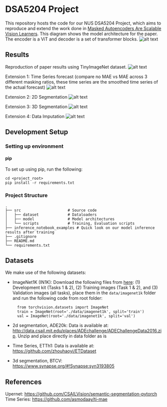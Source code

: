 # DSA5204 Project

This repository hosts the code for our NUS DSA5204 Project, which aims to reproduce and extend the work done in [Masked Autoencoders Are Scalable Vision Learners](https://arxiv.org/abs/2111.06377).
This diagram shows the model architecture for the paper. The encoder is a ViT and decoder is a set of transformer blocks.
![alt text](https://github.com/liawzhengkai/dsa5204-project/blob/main/imgs/mae_architecture.png)

## Results
Reproduction of paper results using TinyImageNet dataset.
![alt text](https://github.com/liawzhengkai/dsa5204-project/blob/main/imgs/tinyimgnet.png)

Extension 1: Time Series forecast (compare no MAE vs MAE across 3 different masking ratios, these time series are the smoothed time series of the actual forecast)
![alt text](https://github.com/liawzhengkai/dsa5204-project/blob/main/imgs/time_series_results.png)

Extension 2: 2D Segmentation
![alt text](https://github.com/liawzhengkai/dsa5204-project/blob/main/imgs/semseg_output.png)

Extension 3: 3D Segmentation
![alt text](https://github.com/liawzhengkai/dsa5204-project/blob/main/imgs/3d_seg_output.png)

Extension 4: Data Imputation
![alt text]()

## Development Setup

### Setting up environment

#### pip

To set up using pip, run the following:

    cd <project_root>
    pip install -r requirements.txt

### Project Structure
    .
    ├── src                     # Source code
    │   ├── dataset             # Dataloaders
    │   ├── model               # Model architectures
    │   └── scripts             # Training, Evaluation scripts  
    ├── inference_notebook_examples # Quick look on our model inference results after training
    ├── .gitignore
    ├── README.md
    └── requirements.txt

## Datasets

We make use of the following datasets:
- ImageNet1K (IN1K): Download the following files from [here](https://image-net.org/challenges/LSVRC/2012/2012-downloads.php): (1) Development kit (Tasks 1 & 2), (2) Training images (Task 1 & 2), and (3) Validation images (all tasks), place them in the `data/imagenet1k` folder and run the following code from root folder:

        from torchvision.datasets import ImageNet
        train = ImageNet(root='./data/imagenet1k', split='train')
        val = ImageNet(root='./data/imagenet1k', split='val')

- 2d segmentation, ADE20k: Data is available at: http://data.csail.mit.edu/places/ADEchallenge/ADEChallengeData2016.zip. Unzip and place directly in data folder as is
- Time Series, ETTh1: Data is available at: https://github.com/zhouhaoyi/ETDataset
- 3d segmentation, BTCV: https://www.synapse.org/#!Synapse:syn3193805
## References 

Upernet: https://github.com/CSAILVision/semantic-segmentation-pytorch
Time Series: https://github.com/asmodaay/ti-mae
